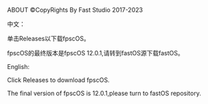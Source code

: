 ABOUT
©CopyRights By Fast Studio 2017-2023

中文：

单击Releases以下载fpscOS。

fpscOS的最终版本是fpscOS 12.0.1,请转到fastOS源下载fastOS。

English:

Click Releases to download fpscOS.

The final version of fpscOS is 12.0.1,please turn to fastOS repository.
